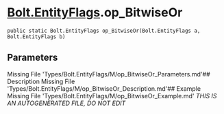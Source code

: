 # [Bolt.EntityFlags](Types/Bolt.EntityFlags.md).op_BitwiseOr
`public static Bolt.EntityFlags op_BitwiseOr(Bolt.EntityFlags a, Bolt.EntityFlags b)`
## Parameters
Missing File 'Types/Bolt.EntityFlags/M/op_BitwiseOr_Parameters.md'## Description
Missing File 'Types/Bolt.EntityFlags/M/op_BitwiseOr_Description.md'## Example
Missing File 'Types/Bolt.EntityFlags/M/op_BitwiseOr_Example.md'
*THIS IS AN AUTOGENERATED FILE, DO NOT EDIT*
